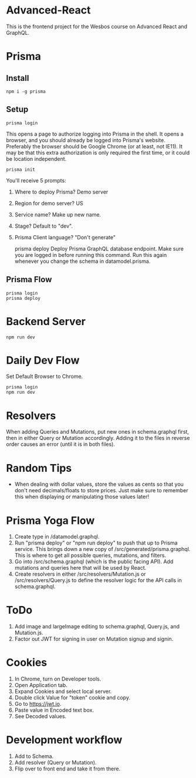 # Advanced-React

This is the frontend project for the Wesbos course on Advanced React and GraphQL.

# Prisma
## Install
    npm i -g prisma

## Setup
    prisma login
This opens a page to authorize logging into Prisma in the shell. It opens a browser, and you should already be logged into Prisma's website. Preferably the browser should be Google Chrome (or at least, not IE11). It may be that this extra authorization is only required the first time, or it could be location independent.

    prisma init
You'll receive 5 prompts:
1. Where to deploy Prisma? Demo server
2. Region for demo server? US
3. Service name? Make up new name.
4. Stage? Default to "dev".
5. Prisma Client language? "Don't generate"

    prisma deploy
Deploy Prisma GraphQL database endpoint. Make sure you are logged in before running this command. Run this again whenever you change the schema in datamodel.prisma.

## Prisma Flow
    prisma login
    prisma deploy

# Backend Server
    npm run dev
    
# Daily Dev Flow
Set Default Browser to Chrome.

    prisma login
    npm run dev

# Resolvers
When adding Queries and Mutations, put new ones in schema.graphql first, then in either Query or Mutation accordingly. Adding it to the files in reverse order causes an error (until it is in both files).

# Random Tips
* When dealing with dollar values, store the values as cents so that you don't need decimals/floats to store prices. Just make sure to remember this when displaying or manipulating those values later!

# Prisma Yoga Flow
1. Create type in /datamodel.graphql.
2. Run "prisma deploy" or "npm run deploy" to push that up to Prisma service. This brings down a new copy of /src/generated/prisma.graphql. This is where to get all possible queries, mutations, and filters.
3. Go into /src/schema.graphql (which is the public facing API). Add mutations and queries here that will be used by React.
4. Create resolvers in either /src/resolvers/Mutation.js or /src/resolvers/Query.js to define the resolver logic for the API calls in schema.graphql.

# ToDo
1. Add image and largeImage editing to schema.graphql, Query.js, and Mutation.js.
2. Factor out JWT for signing in user on Mutation signup and signin.

# Cookies
1. In Chrome, turn on Developer tools.
2. Open Application tab.
3. Expand Cookies and select local server.
4. Double click Value for "token" cookie and copy.
5. Go to https://jwt.io.
6. Paste value in Encoded text box.
7. See Decoded values.

# Development workflow
1. Add to Schema.
2. Add resolver (Query or Mutation).
3. Flip over to front end and take it from there.
